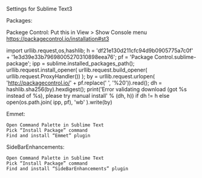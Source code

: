 Settings for Sublime Text3

Packages:

Packege Control: Put this in View > Show Console menu
https://packagecontrol.io/installation#st3

import urllib.request,os,hashlib; h = 'df21e130d211cfc94d9b0905775a7c0f' + '1e3d39e33b79698005270310898eea76'; 
pf = 'Package Control.sublime-package'; ipp = sublime.installed_packages_path(); urllib.request.install_opener( urllib.request.build_opener( urllib.request.ProxyHandler()) ); 
by = urllib.request.urlopen( 'http://packagecontrol.io/' + pf.replace(' ', '%20')).read(); dh = hashlib.sha256(by).hexdigest(); print('Error validating download (got %s instead of %s), 
please try manual install' % (dh, h)) if dh != h else open(os.path.join( ipp, pf), 'wb' ).write(by) 

Emmet:

    Open Command Palette in Sublime Text
    Pick “Install Package” command
    Find and install “Emmet” plugin
    
SideBarEnhancements:   

    Open Command Palette in Sublime Text
    Pick “Install Package” command
    Find and install “SideBarEnhancements” plugin
